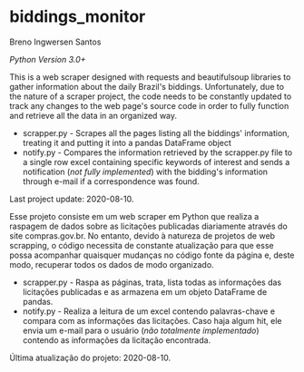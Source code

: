 # biddings_monitor

Breno Ingwersen Santos

*Python Version 3.0+*


This is a web scraper designed with requests and beautifulsoup libraries to gather information about the daily Brazil's biddings. Unfortunately, due to the nature of a scraper project, the code needs to be constantly updated to track any changes to the web page's source code in order to fully function and retrieve all the data in an organized way.

* scrapper.py - Scrapes all the pages listing all the biddings' information, treating it and putting it into a pandas DataFrame object
* notify.py - Compares the information retrieved by the scrapper.py file to a single row excel containing specific keywords of interest and sends a notification (*not fully implemented*) with the bidding's information through e-mail if a correspondence was found.

Last project update: 2020-08-10.

Esse projeto consiste em um web scraper em Python que realiza a raspagem de dados sobre as licitações publicadas diariamente através do site compras.gov.br. No entanto, devido à natureza de projetos de web scrapping, o código necessita de constante atualização para que esse possa acompanhar quaisquer mudanças no código fonte da página e, deste modo, recuperar todos os dados de modo organizado.

* scrapper.py - Raspa as páginas, trata, lista todas as informações das licitações publicadas e as armazena em um objeto DataFrame de pandas.
* notify.py - Realiza a leitura de um excel contendo palavras-chave e compara com as informações das licitações. Caso haja algum hit, ele envia um e-mail para o usuário (*não totalmente implementado*) contendo as informações da licitação encontrada.

Última atualização do projeto: 2020-08-10.
